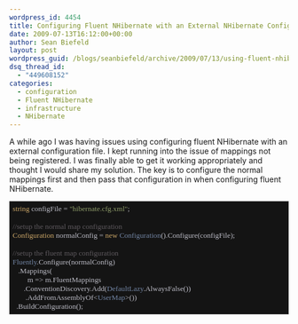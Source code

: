 ```yaml
---
wordpress_id: 4454
title: Configuring Fluent NHibernate with an External NHibernate Config File
date: 2009-07-13T16:12:00+00:00
author: Sean Biefeld
layout: post
wordpress_guid: /blogs/seanbiefeld/archive/2009/07/13/using-fluent-nhibernate-with-and-external-nhibernate-config-file.aspx
dsq_thread_id:
  - "449608152"
categories:
  - configuration
  - Fluent NHibernate
  - infrastructure
  - NHibernate
---
```

A while ago I was having issues using configuring fluent NHibernate with an external configuration file. I kept running into the issue of mappings not being registered. I was finally able to get it working appropriately and thought I would share my solution. The key is to configure the normal mappings first and then pass that configuration in when configuring fluent NHibernate.

<pre style="background-color: #141414;font-family: Lucida Console;padding: 5px;border:solid 1px #333;overflow: auto;color: #BEBEC8;font-size: 10pt"><span style="color: #cda869">string</span> configFile = <span style="color: #8f9d6a">"hibernate.cfg.xml"</span>;<br /><br /><span style="color: #5f5a5f">//setup the normal map configuration</span><br /><span style="color: #cda869">Configuration</span> normalConfig = <span style="color: #cda869">new</span> <span style="color: #7386a5">Configuration</span>().Configure(configFile);<br /><br /><span style="color: #5f5a5f">//setup the fluent map configuration</span><br /><span style="color: #7386a5">Fluently</span>.Configure(normalConfig)<br />	.Mappings(<br />		m =&gt; m.FluentMappings<br />		.ConventionDiscovery.Add(<span style="color: #7386a5">DefaultLazy</span>.AlwaysFalse())<br />		.AddFromAssemblyOf&lt;<span style="color: #7386a5">UserMap</span>&gt;())<br />	.BuildConfiguration();<br /></pre>